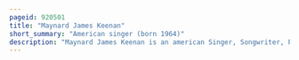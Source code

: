 ```yaml
---
pageid: 920501
title: "Maynard James Keenan"
short_summary: "American singer (born 1964)"
description: "Maynard James Keenan is an american Singer, Songwriter, Philanthropist, Record Producer, and Winemaker. He is best known as the Singer and primary Lyricist of the Rock bands Tool, A Perfect Circle, and Puscifer."
---
```

